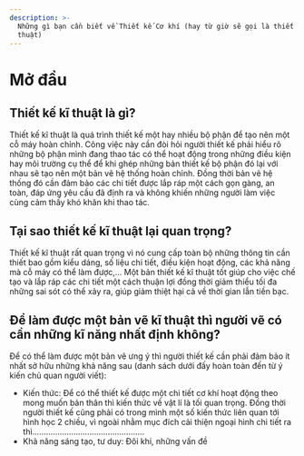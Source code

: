 ```yaml
---
description: >-
  Những gì bạn cần biết về Thiết kế Cơ khí (hay từ giờ sẽ gọi là thiết kế kĩ
  thuật)
---
```


# Mở đầu

## Thiết kế kĩ thuật là gì?

Thiết kế kĩ thuật là quá trình thiết kế một hay nhiều bộ phận để tạo nên một cỗ máy hoàn chỉnh. Công việc này cần đòi hỏi người thiết kế phải hiểu rõ những bộ phận mình đang thao tác có thể hoạt động trong những điều kiện hay môi trường cụ thể để khi ghép những bản thiết kế bộ phận đó lại với nhau sẽ tạo nên một bản vẽ hệ thống hoàn chỉnh. Đồng thời bản vẽ hệ thống đó cần đảm bảo các chi tiết được lắp ráp một cách gọn gàng, an toàn, đáp ứng yêu cầu đã định ra và không khiến những người làm việc cùng cảm thấy khó khăn khi thao tác.

## Tại sao thiết kế kĩ thuật lại quan trọng?

Thiết kế kĩ thuật rất quan trọng vì nó cung cấp toàn bộ những thông tin cần thiết bao gồm kiểu dáng, số liệu chi tiết, điều kiện hoạt động, các khả năng mà cỗ máy có thể làm được,... Một bản thiết kế kĩ thuật tốt giúp cho việc chế tạo và lắp ráp các chi tiết một cách thuận lợi đồng thời giảm thiểu tối đa những sai sót có thể xảy ra, giúp giảm thiệt hại cả về thời gian lẫn tiền bạc.

## Để làm được một bản vẽ kĩ thuật thì người vẽ có cần những kĩ năng nhất định không?

Để có thể làm được một bản vẽ ưng ý thì người thiết kế cần phải đảm bảo ít nhất sở hữu những khả năng sau (danh sách dưới đấy hoàn toàn đến từ ý kiến chủ quan người viết):

* Kiến thức: Để có thể thiết kế được một chi tiết cơ khí hoạt động theo mong muốn bản thân thì kiến thức về vật lí là tối quan trọng. Đồng thời người thiết kế cũng phải có trong mình một số kiến thức liên quan tới hình học 2 chiều, vì ngoài nhằm mục đích cải thiện ngoại hình chi tiết ra thì.................................................
* Khả năng sáng tạo, tư duy: Đôi khi, những vấn đề
